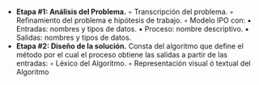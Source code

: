 - __Etapa #1: Análisis del Problema.__
◦ Transcripción del problema.
◦ Refinamiento del problema e hipótesis de trabajo.
◦ Modelo IPO con:
▪ Entradas: nombres y tipos de datos.
▪ Proceso: nombre descriptivo.
▪ Salidas: nombres y tipos de datos.
- __Etapa #2: Diseño de la solución.__ Consta del algoritmo que define el método
por el cual el proceso obtiene las salidas a partir de las entradas:
◦ Léxico del Algoritmo.
◦ Representación visual ó textual del Algoritmo